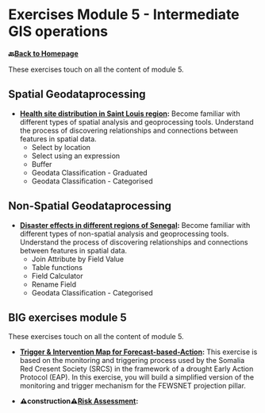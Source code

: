 # Exercises Module 5 - Intermediate GIS operations

__🔙[Back to Homepage](/content/intro.md)__

These exercises touch on all the content of module 5.

## Spatial Geodataprocessing

* __[Health site distribution in Saint Louis region](/content/Modul_5/en_qgis_spatial_tools_ex1.md):__ Become familiar with different types of spatial analysis and geoprocessing tools. Understand the process of discovering relationships and connections between features in spatial data.
    * Select by location
    * Select using an expression
    * Buffer
    * Geodata Classification - Graduated
    * Geodata Classification - Categorised

## Non-Spatial Geodataprocessing

* __[Disaster effects in different regions of Senegal](/content/Modul_5/en_qgis_non_spatial_tools_ex1.md):__ Become familiar with different types of non-spatial analysis and geoprocessing tools. Understand the process of discovering relationships and connections between features in spatial data.
    * Join Attribute by Field Value
    * Table functions
    * Field Calculator
    * Rename Field
    * Geodata Classification - Categorised

## BIG exercises module 5

These exercises touch on all the content of module 5. 

* __[Trigger & Intervention Map for Forecast-based-Action](/content/Modul_5/en_qgis_modul_5_ex2.md):__ This exercise is based on the monitoring and triggering process used by the Somalia Red Cresent Society (SRCS) in the framework of a drought Early Action Protocol (EAP).
In this exercise, you will build a simplified version of the monitoring and trigger mechanism for the FEWSNET projection pillar. 

*  __⚠️construction⚠️[Risk Assessment](/content/Modul_5/en_qgis_modul_5_ex1.md):__ 